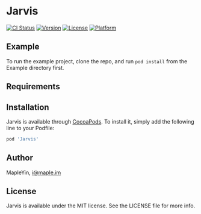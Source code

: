 # Jarvis

[![CI Status](https://img.shields.io/travis/MapleYin/Jarvis.svg?style=flat)](https://travis-ci.org/MapleYin/Jarvis)
[![Version](https://img.shields.io/cocoapods/v/Jarvis.svg?style=flat)](https://cocoapods.org/pods/Jarvis)
[![License](https://img.shields.io/cocoapods/l/Jarvis.svg?style=flat)](https://cocoapods.org/pods/Jarvis)
[![Platform](https://img.shields.io/cocoapods/p/Jarvis.svg?style=flat)](https://cocoapods.org/pods/Jarvis)

## Example

To run the example project, clone the repo, and run `pod install` from the Example directory first.

## Requirements

## Installation

Jarvis is available through [CocoaPods](https://cocoapods.org). To install
it, simply add the following line to your Podfile:

```ruby
pod 'Jarvis'
```

## Author

MapleYin, i@maple.im

## License

Jarvis is available under the MIT license. See the LICENSE file for more info.
